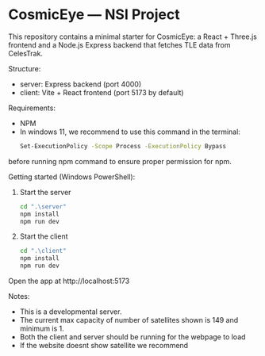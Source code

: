 # CosmicEye — NSI Project

This repository contains a minimal starter for CosmicEye: a React + Three.js frontend and a Node.js Express backend that fetches TLE data from CelesTrak.

Structure:
- server: Express backend (port 4000)
- client: Vite + React frontend (port 5173 by default)

Requirements:
- NPM
- In windows 11, we recommend to use this command in the terminal:
  ```bash
  Set-ExecutionPolicy -Scope Process -ExecutionPolicy Bypass
before running npm command to ensure proper permission for npm.

Getting started (Windows PowerShell):

1. Start the server
   ```bash
   cd ".\server"
   npm install
   npm run dev

2. Start the client
   ```bash
   cd ".\client"
   npm install
   npm run dev

Open the app at http://localhost:5173

Notes:
- This is a developmental server.
- The current max capacity of number of satellites shown is 149 and minimum is 1.
- Both the client and server should be running for the webpage to load
- If the website doesnt show satellite we recommend 

